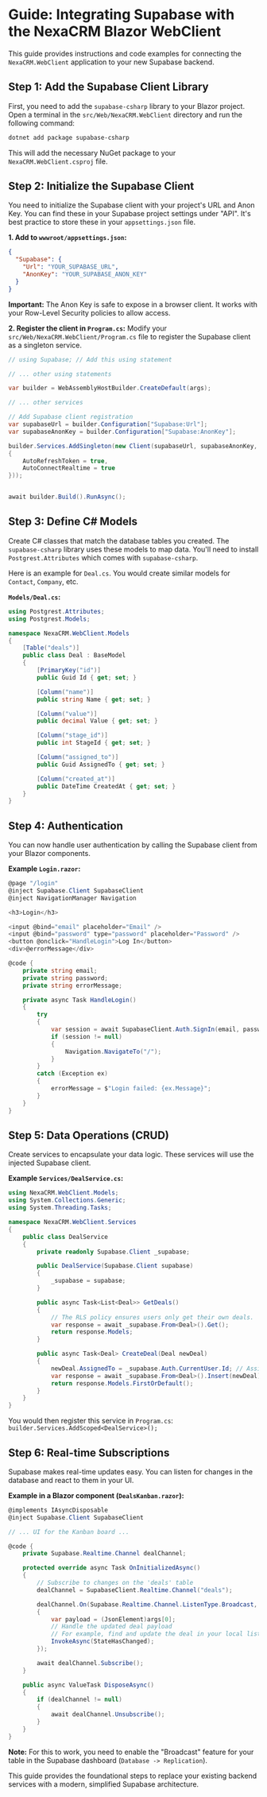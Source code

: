# Guide: Integrating Supabase with the NexaCRM Blazor WebClient

This guide provides instructions and code examples for connecting the `NexaCRM.WebClient` application to your new Supabase backend.

## Step 1: Add the Supabase Client Library

First, you need to add the `supabase-csharp` library to your Blazor project. Open a terminal in the `src/Web/NexaCRM.WebClient` directory and run the following command:

```bash
dotnet add package supabase-csharp
```

This will add the necessary NuGet package to your `NexaCRM.WebClient.csproj` file.

## Step 2: Initialize the Supabase Client

You need to initialize the Supabase client with your project's URL and Anon Key. You can find these in your Supabase project settings under "API". It's best practice to store these in your `appsettings.json` file.

**1. Add to `wwwroot/appsettings.json`:**
```json
{
  "Supabase": {
    "Url": "YOUR_SUPABASE_URL",
    "AnonKey": "YOUR_SUPABASE_ANON_KEY"
  }
}
```
**Important:** The Anon Key is safe to expose in a browser client. It works with your Row-Level Security policies to allow access.

**2. Register the client in `Program.cs`:**
Modify your `src/Web/NexaCRM.WebClient/Program.cs` file to register the Supabase client as a singleton service.

```csharp
// using Supabase; // Add this using statement

// ... other using statements

var builder = WebAssemblyHostBuilder.CreateDefault(args);

// ... other services

// Add Supabase client registration
var supabaseUrl = builder.Configuration["Supabase:Url"];
var supabaseAnonKey = builder.Configuration["Supabase:AnonKey"];

builder.Services.AddSingleton(new Client(supabaseUrl, supabaseAnonKey, new Supabase.SupabaseOptions
{
    AutoRefreshToken = true,
    AutoConnectRealtime = true
}));


await builder.Build().RunAsync();
```

## Step 3: Define C# Models

Create C# classes that match the database tables you created. The `supabase-csharp` library uses these models to map data. You'll need to install `Postgrest.Attributes` which comes with `supabase-csharp`.

Here is an example for `Deal.cs`. You would create similar models for `Contact`, `Company`, etc.

**`Models/Deal.cs`:**
```csharp
using Postgrest.Attributes;
using Postgrest.Models;

namespace NexaCRM.WebClient.Models
{
    [Table("deals")]
    public class Deal : BaseModel
    {
        [PrimaryKey("id")]
        public Guid Id { get; set; }

        [Column("name")]
        public string Name { get; set; }

        [Column("value")]
        public decimal Value { get; set; }

        [Column("stage_id")]
        public int StageId { get; set; }

        [Column("assigned_to")]
        public Guid AssignedTo { get; set; }

        [Column("created_at")]
        public DateTime CreatedAt { get; set; }
    }
}
```

## Step 4: Authentication

You can now handle user authentication by calling the Supabase client from your Blazor components.

**Example `Login.razor`:**
```csharp
@page "/login"
@inject Supabase.Client SupabaseClient
@inject NavigationManager Navigation

<h3>Login</h3>

<input @bind="email" placeholder="Email" />
<input @bind="password" type="password" placeholder="Password" />
<button @onclick="HandleLogin">Log In</button>
<div>@errorMessage</div>

@code {
    private string email;
    private string password;
    private string errorMessage;

    private async Task HandleLogin()
    {
        try
        {
            var session = await SupabaseClient.Auth.SignIn(email, password);
            if (session != null)
            {
                Navigation.NavigateTo("/");
            }
        }
        catch (Exception ex)
        {
            errorMessage = $"Login failed: {ex.Message}";
        }
    }
}
```

## Step 5: Data Operations (CRUD)

Create services to encapsulate your data logic. These services will use the injected Supabase client.

**Example `Services/DealService.cs`:**
```csharp
using NexaCRM.WebClient.Models;
using System.Collections.Generic;
using System.Threading.Tasks;

namespace NexaCRM.WebClient.Services
{
    public class DealService
    {
        private readonly Supabase.Client _supabase;

        public DealService(Supabase.Client supabase)
        {
            _supabase = supabase;
        }

        public async Task<List<Deal>> GetDeals()
        {
            // The RLS policy ensures users only get their own deals.
            var response = await _supabase.From<Deal>().Get();
            return response.Models;
        }

        public async Task<Deal> CreateDeal(Deal newDeal)
        {
            newDeal.AssignedTo = _supabase.Auth.CurrentUser.Id; // Assign to current user
            var response = await _supabase.From<Deal>().Insert(newDeal);
            return response.Models.FirstOrDefault();
        }
    }
}
```
You would then register this service in `Program.cs`: `builder.Services.AddScoped<DealService>();`

## Step 6: Real-time Subscriptions

Supabase makes real-time updates easy. You can listen for changes in the database and react to them in your UI.

**Example in a Blazor component (`DealsKanban.razor`):**
```csharp
@implements IAsyncDisposable
@inject Supabase.Client SupabaseClient

// ... UI for the Kanban board ...

@code {
    private Supabase.Realtime.Channel dealChannel;

    protected override async Task OnInitializedAsync()
    {
        // Subscribe to changes on the 'deals' table
        dealChannel = SupabaseClient.Realtime.Channel("deals");

        dealChannel.On(Supabase.Realtime.Channel.ListenType.Broadcast, "deal_updated", (sender, args) =>
        {
            var payload = (JsonElement)args[0];
            // Handle the updated deal payload
            // For example, find and update the deal in your local list
            InvokeAsync(StateHasChanged);
        });

        await dealChannel.Subscribe();
    }

    public async ValueTask DisposeAsync()
    {
        if (dealChannel != null)
        {
            await dealChannel.Unsubscribe();
        }
    }
}
```
**Note:** For this to work, you need to enable the "Broadcast" feature for your table in the Supabase dashboard (`Database -> Replication`).

This guide provides the foundational steps to replace your existing backend services with a modern, simplified Supabase architecture.
